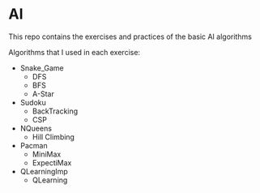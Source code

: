 # AI
This repo contains the exercises and practices of the basic AI algorithms

Algorithms that I used in each exercise:
* Snake_Game
  * DFS
  * BFS
  * A-Star
* Sudoku
  * BackTracking
  * CSP
* NQueens
  * Hill Climbing
* Pacman
  * MiniMax
  * ExpectiMax
* QLearningImp
  * QLearning

